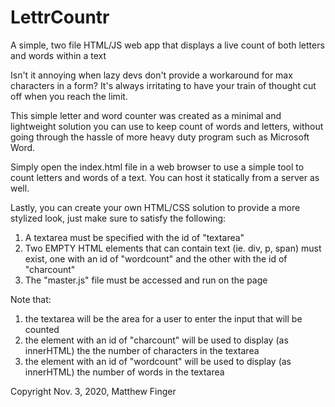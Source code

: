 # LettrCountr
A simple, two file HTML/JS web app that displays a live count of both letters and words within a text

Isn't it annoying when lazy devs don't provide a workaround for max characters in a form? It's always irritating to have your train of thought cut off when you reach the limit.

This simple letter and word counter was created as a minimal and lightweight solution you can use to keep count of words and letters, without going through the hassle of more heavy duty program such as Microsoft Word.

Simply open the index.html file in a web browser to use a simple tool to count letters and words of a text. You can host it statically from a server as well.

Lastly, you can create your own HTML/CSS solution to provide a more stylized look, just make sure to satisfy the following:
  1) A textarea must be specified with the id of "textarea"
  2) Two EMPTY HTML elements that can contain text (ie. div, p, span) must exist, one with an id of "wordcount" and the other with the id of "charcount" 
  3) The "master.js" file must be accessed and run on the page

Note that:
  1) the textarea will be the area for a user to enter the input that will be counted
  2) the element with an id of "charcount" will be used to display (as innerHTML) the the number of characters in the textarea
  3) the element with an id of "wordcount" will be used to display (as innerHTML) the number of words in the textarea

Copyright Nov. 3, 2020, Matthew Finger
